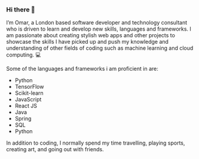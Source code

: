 ### Hi there 👋

<!--
**OmarKarame/OmarKarame** is a ✨ _special_ ✨ repository because its `README.md` (this file) appears on your GitHub profile.

Here are some ideas to get you started:

- 🔭 I’m currently working on ...
- 🌱 I’m currently learning ...
- 👯 I’m looking to collaborate on ...
- 🤔 I’m looking for help with ...
- 💬 Ask me about ...
- 📫 How to reach me: ...
- 😄 Pronouns: ...
- ⚡ Fun fact: ...
-->

I’m Omar, a London based software developer and technology consultant who is driven to learn and develop new skills, languages and frameworks. I am passionate about creating stylish web apps and other projects to showcase the skills I have picked up and push my knowledge and understanding of other fields of coding such as machine learning and cloud computing. 💻

Some of the languages and frameworks i am proficient in are:

- Python
- TensorFlow
- Scikit-learn
- JavaScript
- React JS
- Java
- Spring
- SQL
- Python

In addition to coding, I normally spend my time travelling, playing sports, creating art, and going out with friends. 


